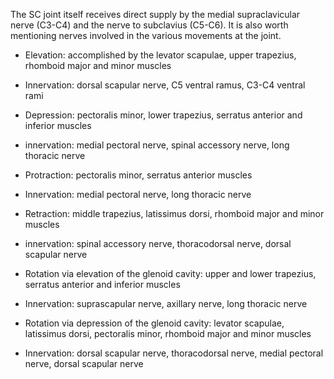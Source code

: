 The SC joint itself receives direct supply by the medial supraclavicular nerve (C3-C4) and the nerve to subclavius (C5-C6). It is also worth mentioning nerves involved in the various movements at the joint.

- Elevation: accomplished by the levator scapulae, upper trapezius, rhomboid major and minor muscles

- Innervation: dorsal scapular nerve, C5 ventral ramus, C3-C4 ventral rami

- Depression: pectoralis minor, lower trapezius, serratus anterior and inferior muscles

- innervation: medial pectoral nerve, spinal accessory nerve, long thoracic nerve

- Protraction: pectoralis minor, serratus anterior muscles

- Innervation: medial pectoral nerve, long thoracic nerve

- Retraction: middle trapezius, latissimus dorsi, rhomboid major and minor muscles

- innervation: spinal accessory nerve, thoracodorsal nerve, dorsal scapular nerve

- Rotation via elevation of the glenoid cavity: upper and lower trapezius, serratus anterior and inferior muscles

- Innervation: suprascapular nerve, axillary nerve, long thoracic nerve

- Rotation via depression of the glenoid cavity: levator scapulae, latissimus dorsi, pectoralis minor, rhomboid major and minor muscles

- Innervation: dorsal scapular nerve, thoracodorsal nerve, medial pectoral nerve, dorsal scapular nerve